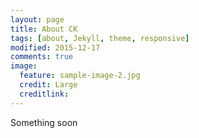 ```yaml
---
layout: page
title: About CK
tags: [about, Jekyll, theme, responsive]
modified: 2015-12-17
comments: true
image:
  feature: sample-image-2.jpg
  credit: Large
  creditlink:
---
```


Something soon

